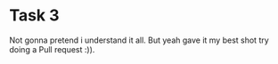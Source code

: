 # Task 3
Not gonna pretend i understand it all. But yeah gave it my best shot try doing a Pull request :)).
